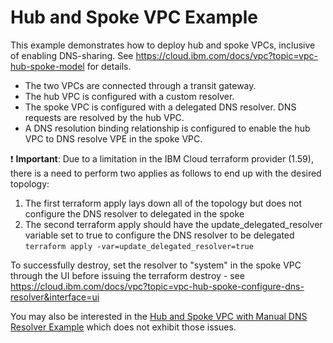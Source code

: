 # Hub and Spoke VPC Example

This example demonstrates how to deploy hub and spoke VPCs, inclusive of enabling DNS-sharing. See https://cloud.ibm.com/docs/vpc?topic=vpc-hub-spoke-model for details.

- The two VPCs are connected through a transit gateway.
- The hub VPC is configured with a custom resolver.
- The spoke VPC is configured with a delegated DNS resolver. DNS requests are resolved by the hub VPC.
- A DNS resolution binding relationship is configured to enable the hub VPC to DNS resolve VPE in the spoke VPC.


:exclamation: **Important**: Due to a limitation in the IBM Cloud terraform provider (1.59), there is a need to perform two applies as follows to end up with the desired topology:
1. The first terraform apply lays down all of the topology but does not configure the DNS resolver to delegated in the spoke
2. The second terraform apply should have the update_delegated_resolver variable set to true to configure the DNS resolver to be delegated ```terraform apply -var=update_delegated_resolver=true```

To successfully destroy, set the resolver to "system" in the spoke VPC through the UI before issuing the terraform destroy - see https://cloud.ibm.com/docs/vpc?topic=vpc-hub-spoke-configure-dns-resolver&interface=ui

You may also be interested in the [Hub and Spoke VPC with Manual DNS Resolver Example](../hub-spoke-manual-resolver/) which does not exhibit those issues.
